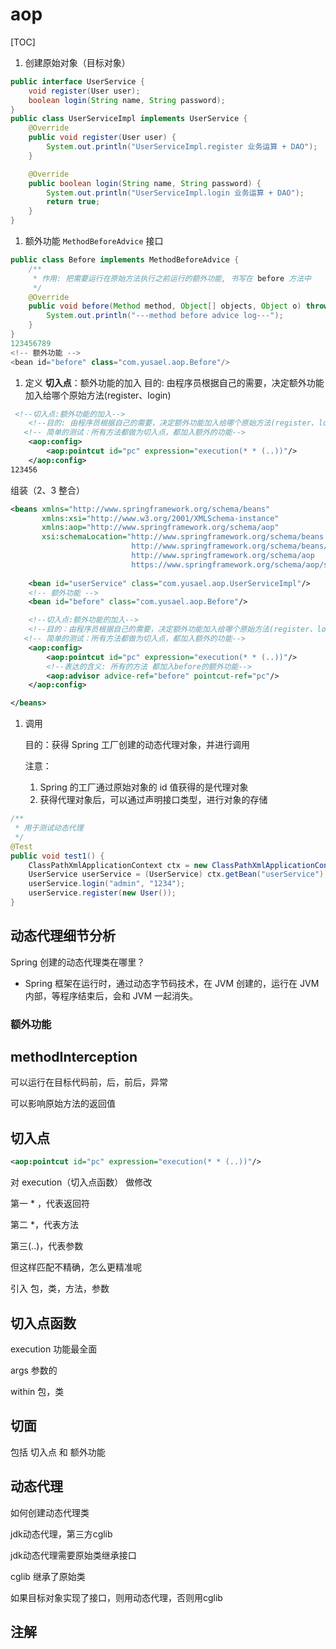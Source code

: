 # aop

[TOC]



1. 创建原始对象（目标对象）

```java
public interface UserService {
    void register(User user);
    boolean login(String name, String password);
}
public class UserServiceImpl implements UserService {
    @Override
    public void register(User user) {
        System.out.println("UserServiceImpl.register 业务运算 + DAO");
    }

    @Override
    public boolean login(String name, String password) {
        System.out.println("UserServiceImpl.login 业务运算 + DAO");
        return true;
    }
}

```

1. 额外功能 `MethodBeforeAdvice` 接口

```java
public class Before implements MethodBeforeAdvice {
    /**
     * 作用: 把需要运行在原始方法执行之前运行的额外功能, 书写在 before 方法中
     */
    @Override
    public void before(Method method, Object[] objects, Object o) throws Throwable {
        System.out.println("---method before advice log---");
    }
}
123456789
<!-- 额外功能 -->
<bean id="before" class="com.yusael.aop.Before"/>

```

1. 定义 **切入点**：额外功能的加入
   ⽬的: 由程序员根据⾃⼰的需要，决定额外功能加入给哪个原始方法(register、login)

```xml
 <!--切入点:额外功能的加入-->
    <!--⽬的: 由程序员根据⾃⼰的需要，决定额外功能加入给哪个原始方法(register、login)-->
   <!-- 简单的测试：所有方法都做为切入点，都加入额外的功能-->
    <aop:config>
        <aop:pointcut id="pc" expression="execution(* * (..))"/>
    </aop:config>
123456
```

组装（2、3 整合）

```xml
<beans xmlns="http://www.springframework.org/schema/beans"
       xmlns:xsi="http://www.w3.org/2001/XMLSchema-instance"
       xmlns:aop="http://www.springframework.org/schema/aop"
       xsi:schemaLocation="http://www.springframework.org/schema/beans
                           http://www.springframework.org/schema/beans/spring-beans.xsd
                           http://www.springframework.org/schema/aop
                           https://www.springframework.org/schema/aop/spring-aop.xsd">
	
	<bean id="userService" class="com.yusael.aop.UserServiceImpl"/>
    <!-- 额外功能 -->
    <bean id="before" class="com.yusael.aop.Before"/>

    <!--切入点:额外功能的加入-->
    <!--⽬的：由程序员根据⾃⼰的需要，决定额外功能加入给哪个原始方法(register、login)-->
   <!-- 简单的测试：所有方法都做为切入点，都加入额外的功能-->
    <aop:config>
        <aop:pointcut id="pc" expression="execution(* * (..))"/>
        <!--表达的含义: 所有的方法 都加入before的额外功能-->
        <aop:advisor advice-ref="before" pointcut-ref="pc"/>
    </aop:config>

</beans>
```

1. 调用

   目的：获得 Spring 工厂创建的动态代理对象，并进行调用

   注意：

   1. Spring 的工厂通过原始对象的 id 值获得的是代理对象
   2. 获得代理对象后，可以通过声明接口类型，进行对象的存储

```java
/**
 * 用于测试动态代理
 */
@Test
public void test1() {
    ClassPathXmlApplicationContext ctx = new ClassPathXmlApplicationContext("/applicationContext.xml");
    UserService userService = (UserService) ctx.getBean("userService");
    userService.login("admin", "1234");
    userService.register(new User());
}

```





## 动态代理细节分析

Spring 创建的动态代理类在哪里？

- Spring 框架在运行时，通过动态字节码技术，在 JVM 创建的，运行在 JVM 内部，等程序结束后，会和 JVM 一起消失。



### 额外功能



##  methodInterception

可以运行在目标代码前，后，前后，异常

可以影响原始方法的返回值

## 切入点

```xml
<aop:pointcut id="pc" expression="execution(* * (..))"/>
```

对 execution（切入点函数） 做修改

第一 * ，代表返回符

第二 *，代表方法

第三(..)，代表参数



但这样匹配不精确，怎么更精准呢

引入 包，类，方法，参数



## 切入点函数

execution 功能最全面

args 参数的

within 包，类



## 切面

包括 切入点 和 额外功能



## 动态代理

如何创建动态代理类

jdk动态代理，第三方cglib



jdk动态代理需要原始类继承接口

cglib 继承了原始类



如果目标对象实现了接口，则用动态代理，否则用cglib







## 注解

